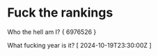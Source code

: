 # Fuck the rankings

Who the hell am I?
{ 6976526 }

What fucking year is it?
[ 2024-10-19T23:30:00Z ]
